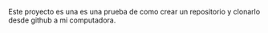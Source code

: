 Este proyecto es una es una prueba de como crear un repositorio y clonarlo desde github a mi computadora.